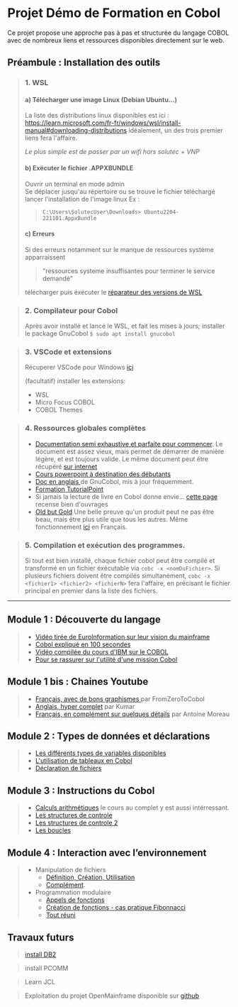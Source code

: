 # Projet Démo de Formation en Cobol

Ce projet propose une approche pas à pas et structurée du langage COBOL avec de nombreux liens et ressources disponibles directement sur le web.

## Préambule : Installation des outils

>    ###  1. WSL
>
>    #### a) Télécharger une image Linux (Debian Ubuntu...)
>    La liste des distributions linux disponibles est ici : 
>    https://learn.microsoft.com/fr-fr/windows/wsl/install-manual#downloading-distributions
>    idéalement, un des trois premier liens fera l'affaire.
>
>    *Le plus simple est de passer par un wifi hors solutec + VNP*
>
>
>
>    #### b) Exécuter le fichier .APPXBUNDLE 
>   Ouvrir un terminal en mode admin        
>   Se déplacer jusqu'au répertoire ou se trouve le fichier téléchargé
>   lancer l'installation de l'image linux
>   Ex : 
>   >`C:\Users\SolutecUser\Downloads> Ubuntu2204-221101.AppxBundle`     
>
>
>    #### c) Erreurs
>    Si des erreurs notamment sur le manque de ressources système apparraissent 
>    > "ressources systeme insuffisantes pour terminer le service demandé"
>
>    télécharger puis éxécuter le [réparateur des versions de WSL](https://wslstorestorage.blob.core.windows.net/wslblob/wsl_update_x64.msi)

>    ### 2. Compilateur pour Cobol
>    Après avoir installé et lancé le WSL, et fait les mises à jours;
>    installer le package GnuCobol
>    `$ sudo apt install gnucobol`

>    ### 3. VSCode et extensions
>    Récuperer VSCode pour Windows [ici](https://code.visualstudio.com/sha/download?build=stable&os=win32-x64-user)
>
>    (facultatif) installer les extensions:
>    - WSL
>    - Micro Focus COBOL
>    - COBOL Themes

>   ### 4. Ressources globales complètes
>   - [Documentation semi exhaustive et parfaite pour commencer](https://gnucobol.sourceforge.io/guides/OpenCOBOL%20Programmers%20Guide.pdf). Le document est assez vieux, mais permet de démarrer de manière légère, et est toujours valide. Le même document peut être récupéré [sur internet](https://devdocs.io/gnu_cobol/)
>   - [Cours powerpoint à destination des débutants](https://freecomputerbooks.com/books/COBOL_Programming_Fundamental.pdf)
>   - [Doc en anglais ](https://sourceforge.net/p/gnucobol/code/HEAD/tree/external-doc/guide/PDFs/gnucobpg-letter.pdf?format=raw) de GnuCobol, mis à jour fréquemment.
>   - [Formation TutorialPoint](https://www.tutorialspoint.com/cobol_online_training/index.asp)
>   - Si jamais la lecture de livre en Cobol donne envie... [cette page](https://ibmmainframes.com/references/a15.html) recense bien d'ouvrages
>   - [Old but Gold](https://www.csis.ul.ie/cobol/) Une belle preuve qu'un produit peut ne pas être beau, mais être plus utile que tous les autres. Même fonctionnement [ici](https://www.mbillaud.fr/SITE-PERSO-LABRI/travaux/COBOL/poly-cobol.html) en Français.

>   ### 5. Compilation et exécution des programmes.
>   Si tout est bien installé, chaque fichier cobol peut être compilé et transformé en un fichier éxécutable via `cobc -x <nomDuFichier>`. Si plusieurs fichiers doivent être compilés simultanément, `cobc -x <fichier1> <fichier2> <fichierN>` fera l'affaire, en précisant le fichier principal en premier dans la liste des fichiers. 

***

## Module 1 : Découverte du langage
>    - [Vidéo tirée de EuroInformation sur leur vision du mainframe](https://www.youtube.com/watch?v=Cr92fllyNQw)
>    - [Cobol expliqué en 100 secondes](https://www.youtube.com/watch?v=7d7-etf-wNI)
>    - [Vidéo compilée du cours d'IBM sur le COBOL](https://www.youtube.com/watch?v=RdMAEdGvtLA)
>    - [Pour se rassurer sur l'utilité d'une mission Cobol](https://www.youtube.com/watch?v=MxR39NSEVuA&list=PLi58puj9JtP9BFjDIDd4z7TOUQgtHFsGD)

## Module 1 bis : Chaines Youtube
>   - [Français, avec de bons graphismes ]() par FromZeroToCobol
>   - [Anglais, hyper complet]() par Kumar
>   - [Français, en complément sur quelques détails](https://www.youtube.com/playlist?list=PLi58puj9JtP9BFjDIDd4z7TOUQgtHFsGD) par Antoine Moreau

## Module 2 : Types de données et déclarations
>   - [Les différents types de variables disponibles](https://www.youtube.com/watch?v=boL9RkJosHI&list=PLCzWMflBCQWgcYKSkYCU9rYzIZ7mgoKo4&index=5)
>   - [L'utilisation de tableaux en Cobol](https://www.youtube.com/watch?v=s-pBlWF-yIo&list=PLCzWMflBCQWgcYKSkYCU9rYzIZ7mgoKo4&index=13)
>   - [Déclaration de fichiers](https://www.youtube.com/watch?v=xP9bIaa1_dM&list=PLCzWMflBCQWgcYKSkYCU9rYzIZ7mgoKo4&index=24)
>   

## Module 3 : Instructions du Cobol
>   - [Calculs arithmétiques](https://www.ibmmainframer.com/cobol-tutorial/cobol-arithmetic-expressions/) le cours au complet y est aussi intérressant.
>   - [Les structures de controle](https://www.youtube.com/watch?v=wDctK0-GD3Q&list=PLCzWMflBCQWgcYKSkYCU9rYzIZ7mgoKo4&index=10)
>   - [Les structures de controle 2](https://www.youtube.com/watch?v=tYjiveQScgQ&list=PLCzWMflBCQWgcYKSkYCU9rYzIZ7mgoKo4&index=20)
>   - [Les boucles](https://www.youtube.com/watch?v=aN9uS6UQpXk&list=PLCzWMflBCQWgcYKSkYCU9rYzIZ7mgoKo4&index=9)
>
>

## Module 4 : Interaction avec l’environnement

>   - Manipulation de fichiers
>        - [Définition, Création, Utilisation](https://www.mainframestechhelp.com/tutorials/cobol/file-processing.htm)
>        - [Complément](https://www.tutorialspoint.com/cobol/cobol_file_handling_verbs.htm). 
>   - Programmation modulaire
>        - [Appels de fonctions](https://www.microfocus.com/documentation/cobol-it/4-11/user-guide/compiler-suite/procedure-division-statements-call.html)
>        - [Création de fonctions - cas pratique Fibonnacci](https://sourceforge.net/p/gnucobol/discussion/cobol/thread/23f98e0183/)
>       - [Tout réuni](https://zestedesavoir.com/tutoriels/685/la-programmation-cobol/740_notions-avancees/3406_fonctions-et-sous-programmes/)




## Travaux futurs
>   [install DB2](https://www.ibm.com/docs/en/db2/11.5?topic=idds-installing-db2-database-servers-by-using-db2-setup-wizard-windows)

>   install PCOMM

>   Learn JCL

>   Exploitation du projet OpenMainframe disponible sur [github](https://github.com/openmainframeproject/cobol-programming-course)